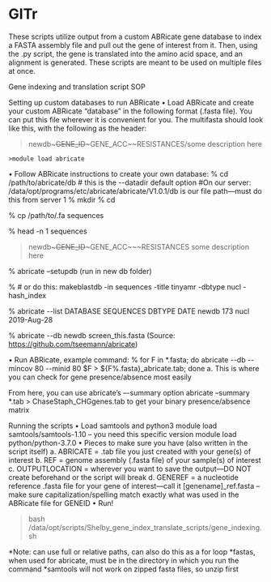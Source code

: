 # GITr
These scripts utilize output from a custom ABRicate gene database to index a FASTA assembly file and pull out the gene of interest from it. Then, using the .py script, the gene is translated into the amino acid space, and an alignment is generated. These scripts are meant to be used on multiple files at once.

Gene indexing and translation script SOP

Setting up custom databases to run ABRicate
•	Load ABRicate and create your custom ABRicate “database” in the following format (.fasta file). You can put this file wherever it is convenient for you.
The multifasta should look like this, with the following as the header:
>newdb~~~GENE_ID~~~GENE_ACC~~RESISTANCES/some description here

 	>module load abricate
•	Follow ABRicate instructions to create your own database:
% cd /path/to/abricate/db     # this is the --datadir default option
#On our server: /data/opt/programs/etc/abricate/abricate/V1.0.1/db is our file path—must do this from server 1
% mkdir <newdb>
% cd <newdb>

% cp /path/to/<newdb>.fa sequences


% head -n 1 sequences
>newdb~~~GENE_ID~~~GENE_ACC~~~RESISTANCES some description here

% abricate –setupdb (run in new db folder)

% # or do this: makeblastdb -in sequences -title tinyamr -dbtype nucl -hash_index

% abricate --list
DATABASE  SEQUENCES  DBTYPE  DATE
newdb   173        nucl    2019-Aug-28


% abricate --db newdb screen_this.fasta
(Source: https://github.com/tseemann/abricate)

•	Run ABRicate, example command:
% for F in *.fasta; do abricate --db <newdb> --mincov 80 --minid 80 $F > ${F%.fasta}_abricate.tab; done
a.	This is where you can check for gene presence/absence most easily

From here, you can use abricate’s –-summary option
abricate –summary *.tab > ChaseStaph_CHGgenes.tab
 to get your binary presence/absence matrix



Running the scripts
•	Load samtools and python3
 module load samtools/samtools-1.10 – you need this specific version
 module load python/python-3.7.0
•	Pieces to make sure you have (also written in the script itself)
a.	ABRICATE = .tab file you just created with your gene(s) of interest
b.	REF = genome assembly (.fasta file) of your sample(s) of interest
c.	OUTPUTLOCATION = wherever you want to save the output—DO NOT create beforehand or the script will break
d.	GENEREF = a nucleotide reference .fasta file for your gene of interest—call it [genename]_ref.fasta – make sure capitalization/spelling match exactly what was used in the ABRicate file for GENEID
•	Run!
>bash /data/opt/scripts/Shelby_gene_index_translate_scripts/gene_indexing.sh <abricate file> <assembly fasta> <output directory> <reference gene fasta>

*Note: can use full or relative paths, can also  do this as a for loop
*fastas, when used for abricate, must be in the directory in which you run the command
*samtools will not work on zipped fasta files, so unzip first

